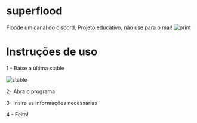 # superflood
Floode um canal do discord, Projeto educativo, não use para o mal!
![print](https://github.com/user-attachments/assets/9da30c31-1249-4f98-8172-1132fcd44cbf)
# Instruções de uso
1 - Baixe a última stable

![stable](https://github.com/user-attachments/assets/e1fb2372-3901-4f19-86fb-96a33477ba98)

2- Abra o programa

3- Insira as informações necessárias

4 - Feito!
